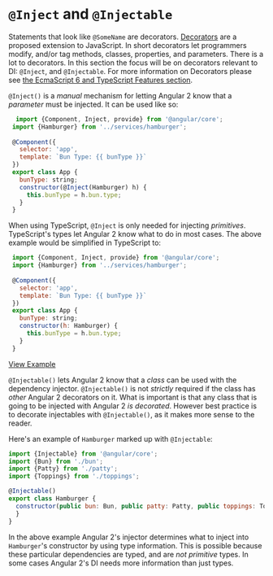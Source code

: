 # `@Inject` and `@Injectable`

Statements that look like `@SomeName` are decorators.  [Decorators][decorators] 
are a proposed extension to JavaScript.  In short decorators let programmers 
modify, and/or tag methods, classes, properties, and parameters.  There is a lot
to decorators. In this section the focus will be on decorators relevant to DI:
`@Inject`, and `@Injectable`.  For more information on Decorators
please see [the EcmaScript 6 and TypeScript Features section](../../features/README.md).

`@Inject()` is a _manual_ mechanism for letting Angular 2 know that a 
_parameter_ must be injected.  It can be used like so:
 
```js
  import {Component, Inject, provide} from '@angular/core';
 import {Hamburger} from '../services/hamburger';
 
 @Component({
   selector: 'app',
   template: `Bun Type: {{ bunType }}`
 })
 export class App {
   bunType: string;
   constructor(@Inject(Hamburger) h) {
     this.bunType = h.bun.type;
   }
 }

```
 
When using TypeScript, `@Inject` is only needed for injecting _primitives_.
TypeScript's types let Angular 2 know what to do in most cases.  The above
example would be simplified in TypeScript to:
 
```js
 import {Component, Inject, provide} from '@angular/core';
 import {Hamburger} from '../services/hamburger';
 
 @Component({
   selector: 'app',
   template: `Bun Type: {{ bunType }}`
 })
 export class App {
   bunType: string;
   constructor(h: Hamburger) {
     this.bunType = h.bun.type;
   }
 }

```
[View Example][plunkBurger1]


`@Injectable()` lets Angular 2 know that a _class_ can be used with the 
dependency injector.  `@Injectable()` is not _strictly_ required if the class 
has _other_ Angular 2 decorators on it.  What is important is that any class 
that is going to be injected with Angular 2 _is decorated_.  However best
practice is to decorate injectables with `@Injectable()`, as it makes more
sense to the reader.

Here's an example of `Hamburger` marked up with `@Injectable`:

```js
import {Injectable} from '@angular/core';
import {Bun} from './bun';
import {Patty} from './patty';
import {Toppings} from './toppings';

@Injectable()
export class Hamburger {
  constructor(public bun: Bun, public patty: Patty, public toppings: Toppings) {
  }
}
```

In the above example Angular 2's injector determines what to inject into
`Hamburger`'s constructor by using type information.  This is possible because
these particular dependencies are typed, and are _not primitive_ types.
In some cases Angular 2's DI needs more information than just types.


[decorators]: http://blog.wolksoftware.com/decorators-reflection-javascript-typescript "ES Decorators Explained"
[plunkBurger1]: https://plnkr.co/edit/sK41Y1W4JbXEqw47tSWh "Hamburger DI Demo"
